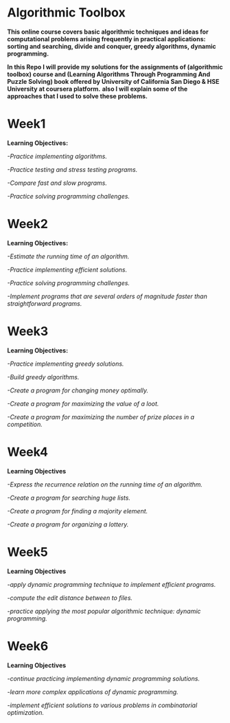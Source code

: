 # Algorithmic Toolbox
**This online course covers basic algorithmic techniques and ideas for computational problems arising frequently in practical applications: sorting and searching, divide and conquer, greedy algorithms, dynamic programming.**

**In this Repo I will provide my solutions for the assignments of (algorithmic toolbox) course and (Learning Algorithms Through Programming And Puzzle Solving) book offered by University of California San Diego &amp; HSE University at coursera platform.**
**also I will explain some of the approaches that I used to solve these problems.**


# Week1 
**Learning Objectives:**

  *-Practice implementing algorithms.*
  
  *-Practice testing and stress testing programs.*
  
  *-Compare fast and slow programs.*
  
  *-Practice solving programming challenges.*


# Week2
**Learning Objectives:**

  *-Estimate the running time of an algorithm.*
	
  *-Practice implementing efficient solutions.*
	
  *-Practice solving programming challenges.*
	
  *-Implement programs that are several orders of magnitude faster than straightforward programs.*


# Week3

**Learning Objectives:**

  *-Practice implementing greedy solutions.*
	
  *-Build greedy algorithms.*
	
  *-Create a program for changing money optimally.*
	
  *-Create a program for maximizing the value of a loot.*
	
  *-Create a program for maximizing the number of prize places in a competition.*
  
	
# Week4
**Learning Objectives**

*-Express the recurrence relation on the running time of an algorithm.*
	
*-Create a program for searching huge lists.*

*-Create a program for finding a majority element.*

*-Create a program for organizing a lottery.*


# Week5
**Learning Objectives**

*-apply dynamic programming technique to implement efficient programs.*

*-compute the edit distance between to files.*

*-practice applying the most popular algorithmic technique: dynamic programming.*


# Week6
**Learning Objectives**

*-continue practicing implementing dynamic programming solutions.*

*-learn more complex applications of dynamic programming.*

*-implement efficient solutions to various problems in combinatorial optimization.*

